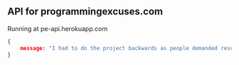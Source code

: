 API for programmingexcuses.com
------------------------------

Running at pe-api.herokuapp.com

```json
{
    message: "I had to do the project backwards as people demanded results out of order"
}
```
